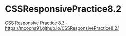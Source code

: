 # CSSResponsivePractice8.2
CSS Responsive Practice 8.2 - https://mcoons91.github.io/CSSResponsivePractice8.2/
